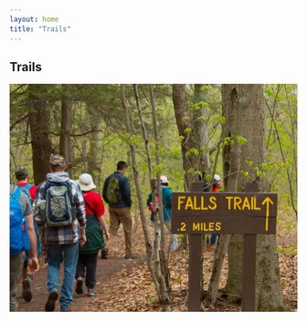 ```yaml
---
layout: home
title: "Trails"
---
```


## Trails

<style>
    .slideshow {
        position: relative;
        width: 100%;
        height: 400px;
        overflow: hidden;
    }
    .slideshow img {
        position: absolute;
        top: 0;
        left: 0;
        width: 100%;
        height: 100%;
        object-fit: cover;
        transition: opacity 1s ease-in-out;
    }
    .slideshow img:last-child {
        opacity: 0;
    }
    .slideshow:hover img:first-child {
        opacity: 0;
    }
    .slideshow:hover img:last-child {
        opacity: 1;
    }
</style>
<body>
	<div class="slideshow">
        <img src="/assets/img/all-pics/trails-2.png" width="100%">
        <img src="/assets/img/all-pics/trails-1.png" width="100%">
        
	</div>
</body>

👣🌿 There's something magical about following a trail and seeing where it leads. Whether it's through a dense forest, over rolling hills, or along a babbling brook, I'm always up for an adventure on a beautiful trail. 🌄

🏞️ If you love hiking, you're going to want to check out my latest post! 🙌🏼 Because let's be real, the overlap between hiking and trails is pretty significant 😉 Click the link [Hiking page](/s/hobbies-hiking) to see more of my favorite hiking spots and trails to explore! 🌳🍁🍂


🥾🌲 Hiking vs. Trails: what's the difference? 🤔🧐

👉🏼 Hiking is the activity of **walking on natural pathways** or trails, typically in mountainous or forested areas, for recreational purposes. 🏞️ It involves walking over uneven terrain, and may involve ascending and descending slopes or hills. 🏔️

👉🏼 Trails, on the other hand, are the **designated paths** or routes used for hiking, walking, running, or biking. 🚴‍♂️ They can be natural or man-made and are typically marked or maintained for easy navigation. 🗺️ Trails can be found in parks, forests, and other outdoor recreation areas.

So, whether you're hiking on a trail or just enjoying a leisurely walk, get outside and enjoy nature! 🌿🌳🌻




